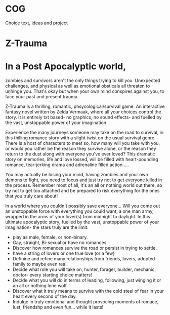 # COG
Choice text, ideas and project

#                                                     Z-Trauma

# In a Post Apocalyptic world,
zombies and survivors aren't the 
only things trying to kill you.
Unexpected challenges, and physical
as well as emotional obsticals all
threaten to unhinge you. That's okay
but when your own mind conspires
against you, to face your past and
present trauma.

Z-Trauma is a thrilling, romantic, phsycological/survival game.
An interactive fantasy novel written by Zelda Vermaak,
where all your choices control the story. It is
entirely txt based- no graphics, no sound effects- and
fuelled by the vast, unstoppable power of your imagination

Experience the many journeys someone may take on the road to survival,
in this thilling romance story with a slight twist on the usual survival genre.
There is a host of characters to meet so, how many will you take with you, 
or would you rather be the reason they survive alone, or the reason they return to the 
dust along with everyone you've ever loved? This dramatic story on memories, life and 
love lossed, will be filled with heart-pounding romance, tear-jerking drama
and adrenaline filled action.....

You may actually be losing your mind,
having zombies and your own demons to fight,
you need to focus and just try not to get everyone 
killed in the process. Remember most of all, it's an 
all or nothing world out there, so try not to get too 
attached and be prepared to risk everything for the 
ones that you truly care about!

In a world where you couldn't possibly save everyone...
Will you come out an unstoppable force
with everything you could want, a one
man army, wrapped in the arms of your
lover(s) from midnight to daylight.
In this ultimate apocalyptic story,
fuelled by the vast, unstoppable power
of your imagination- the stars truly are
the limit.

* play as male, female, or non-binary.
* Gay, straight, Bi-sexual or have no romances.
* Discover how romances survive the road or persist in trying to settle.
* have a string of lovers or one true love (or a few)
* Definine and refine many relationships from friends, lovers, adopted family to maybe even real.
* Decide what role you will take on, hunter, forager, builder, mechanic, doctor- every starting choice matters!
* Decide what you will do in terms of leading, following, just winging it or an all or nothing lone wolf.
* Discover what it truly means to survive with the cold steel of fear in your heart every second of the day.
* Indulge in  truly emotional and thought provocing moments of romace, lust, friendshp and even fun... while it lasts!

